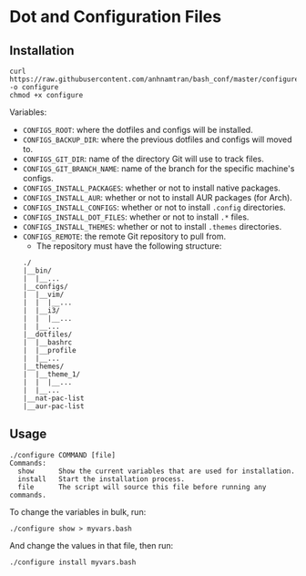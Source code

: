 # Dot and Configuration Files

## Installation
```
curl https://raw.githubusercontent.com/anhnamtran/bash_conf/master/configure -o configure
chmod +x configure
```

Variables:
- `CONFIGS_ROOT`: where the dotfiles and configs will be installed.
- `CONFIGS_BACKUP_DIR`: where the previous dotfiles and configs will moved to.
- `CONFIGS_GIT_DIR`: name of the directory Git will use to track files.
- `CONFIGS_GIT_BRANCH_NAME`: name of the branch for the specific machine's
  configs.
- `CONFIGS_INSTALL_PACKAGES`: whether or not to install native packages.
- `CONFIGS_INSTALL_AUR`: whether or not to install AUR packages (for Arch).
- `CONFIGS_INSTALL_CONFIGS`: whether or not to install `.config` directories.
- `CONFIGS_INSTALL_DOT_FILES`: whether or not to install `.*` files.
- `CONFIGS_INSTALL_THEMES`: whether or not to install `.themes` directories.
- `CONFIGS_REMOTE`: the remote Git repository to pull from.
  - The repository must have the following structure:
  ```
  ./
  |__bin/
  |  |__...
  |__configs/
  |  |__vim/
  |  |  |__...
  |  |__i3/
  |  |  |__...
  |  |__...
  |__dotfiles/
  |  |__bashrc
  |  |__profile
  |  |__...
  |__themes/
  |  |__theme_1/
  |  |  |__...
  |  |__...
  |__nat-pac-list
  |__aur-pac-list
  ```

## Usage
```
./configure COMMAND [file]
Commands:
  show      Show the current variables that are used for installation.
  install   Start the installation process.
  file      The script will source this file before running any commands.
```

To change the variables in bulk, run:
```
./configure show > myvars.bash
```
And change the values in that file, then run:
```
./configure install myvars.bash
```
